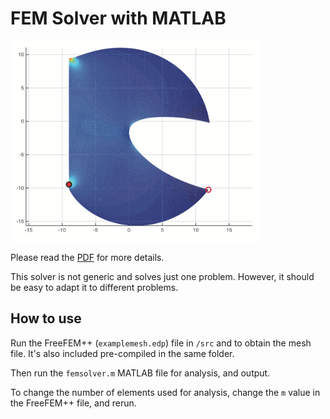# FEM Solver with MATLAB

<img src="https://raw.githubusercontent.com/jlian/fem-solver/master/doc/matlab.png" width="400">

Please read the [PDF](https://github.com/jlian/fem-solver/blob/master/fem_solver.pdf) for more details.

This solver is not generic and solves just one problem. However, it should be easy to adapt it to different problems.

## How to use

Run the FreeFEM++ (`examplemesh.edp`) file in `/src` and to obtain the mesh file. It's also included pre-compiled in the same folder.

Then run the `femsolver.m` MATLAB file for analysis, and output.

To change the number of elements used for analysis, change the  `m` value in the FreeFEM++ file, and rerun.
